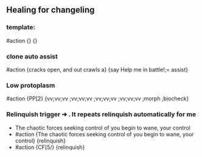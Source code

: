## Healing for changeling 
### template:
#action {} {} 

### clone auto assist

#action {cracks open, and out crawls a} {say Help me in battle!;= assist}

### Low protoplasm
#action {PP[2} {vv;vv;vv ;vv;vv;vv ;vv;vv;vv ;vv;vv;vv ;morph ;biocheck}

### Relinquish trigger ➔ . It repeats relinquish automatically for me
- The chaotic forces seeking control of you begin to wane, your control
- #action {The chaotic forces seeking control of you begin to wane, your control} {relinquish}  
- #action {CF[5/} {relinquish}